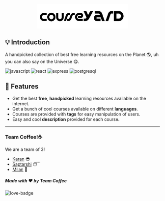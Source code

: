 <p align="center"><img src="/global_assets/courseyard-banner.png" height="80" width="auto"></p>

## 💡 Introduction

A handpicked collection of best free learning resources on the Planet 🌎, uh you can also say on the Universe 😋.

![javascript](https://img.shields.io/badge/-javascript-yellow) ![react](https://img.shields.io/badge/-react-red) ![express](https://img.shields.io/badge/-express-green) ![postgresql](https://img.shields.io/badge/-postgresql-blue)

## 🤩 Features

- Get the best **free**, **handpicked** learning resources available on the internet.
- Get a bunch of cool courses available on different **languages**.
- Courses are provided with **tags** for easy manipulation of users.
- Easy and cool **description** provided for each course.

---

### Team Coffee!☕

We are a team of 3!

- [Karan](https://github.com/KaranSinghBisht) 😎
- [Saptarshi](https://github.com/saptarshibasu15) 😴
- [Milan](https://github.com/milan090) 🤠

##### Made with ♥ by Team Coffee

![love-badge](https://forthebadge.com/images/badges/built-with-love.svg)

